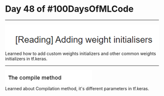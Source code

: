 # Day 48 of #100DaysOfMLCode
-----
<img src=0.png></img>
Learned how to add custom weights initializers and other common weights initializers in tf.keras.

---
<img src=1.png></img><br>
Learned about Compilation method, it's different parameters in tf.keras.